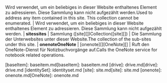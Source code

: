 <span data-ttu-id="f4714-p109">Wird verwendet, um ein beliebiges in dieser Website enthaltenes Element zu adressieren. Diese Sammlung kann nicht aufgezählt werden.</span><span class="sxs-lookup"><span data-stu-id="f4714-p109">Used to address any item contained in this site. This collection cannot be enumerated.</span></span> | Wird verwendet, um ein beliebiges in dieser Website enthaltenes Element zu adressieren. Diese Sammlung kann nicht aufgezählt werden.
| <span data-ttu-id="f4714-179">**sites**</span><span class="sxs-lookup"><span data-stu-id="f4714-179">**sites**</span></span>         | <span data-ttu-id="f4714-180">Sammlung ([site][])</span><span class="sxs-lookup"><span data-stu-id="f4714-180">Collection([site][])</span></span>     | <span data-ttu-id="f4714-181">Die Sammlung der Unterwebsites unter dieser Website.</span><span class="sxs-lookup"><span data-stu-id="f4714-181">The collection of the sub-sites under this site.</span></span>
| <span data-ttu-id="f4714-182">**onenote**</span><span class="sxs-lookup"><span data-stu-id="f4714-182">**OneNote**</span></span>       | <span data-ttu-id="f4714-183">[onenote][]</span><span class="sxs-lookup"><span data-stu-id="f4714-183">[OneNote][]</span></span>              | <span data-ttu-id="f4714-184">Ruft den OneNote-Dienst für Notizbuchvorgänge auf.</span><span class="sxs-lookup"><span data-stu-id="f4714-184">Calls the OneNote service for notebook related operations.</span></span>

<span data-ttu-id="f4714-185">[baseItem]: baseitem.md</span><span class="sxs-lookup"><span data-stu-id="f4714-185">[baseItem]: baseitem.md</span></span>
<span data-ttu-id="f4714-186">[drive]: drive.md</span><span class="sxs-lookup"><span data-stu-id="f4714-186">[drive]: drive.md</span></span>
[identitySet]: identityset.md
<span data-ttu-id="f4714-187">[site]: site.md</span><span class="sxs-lookup"><span data-stu-id="f4714-187">[site]: site.md</span></span>
<span data-ttu-id="f4714-188">[onenote]: onenote.md</span><span class="sxs-lookup"><span data-stu-id="f4714-188">[OneNote]: onenote.md</span></span>

<!-- {
  "type": "#page.annotation",
  "description": "",
  "keywords": "",
  "section": "documentation",
  "tocPath": "Resources/Site",
  "tocBookmarks": {
    "Site": "#"
  }
} -->
